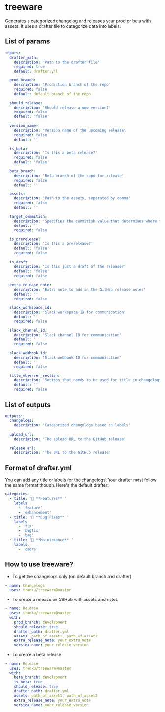 # treeware

Generates a categorized changelog and releases your prod or beta with assets. It uses a drafter file to categorize data into labels.

## List of params
```yaml
inputs:
  drafter_path: 
    description: 'Path to the drafter file'
    required: true
    default: drafter.yml

  prod_branch:
    description: 'Production branch of the repo'
    required: false
    default: default branch of the repo

  should_release:
    description: 'Should release a new version?'
    required: false
    default: 'false'
  
  version_name:
    description: 'Version name of the upcoming release'
    required: false
    default: ''

  is_beta:
    description: 'Is this a beta release?'
    required: false
    default: 'false'

  beta_branch:
    description: 'Beta branch of the repo for release'
    required: false
    default: ''

  assets:
    description: 'Path to the assets, separated by comma'
    required: false
    default: ''

  target_commitish:
    description: 'Specifies the commitish value that determines where the Git tag is created from. Can be any branch or commit SHA.'
    default: ''
    required: false

  is_prerelease:
    description: 'Is this a prerelease?'
    default: 'false'
    required: false
  
  is_draft:
    description: 'Is this just a draft of the release?'
    default: 'false'
    required: false
  
  extra_release_note:
    description: 'Extra note to add in the GitHub release notes'
    default: ''
    required: false

  slack_workspace_id:
    description: 'Slack workspace ID for communication'
    default: ''
    required: false

  slack_channel_id:
    description: 'Slack channel ID for communication'
    default: ''
    required: false

  slack_webhook_id:
    description: 'Slack webhook ID for communication'
    default: ''
    required: false

  title_observer_section:
    description: 'Section that needs to be used for title in changelogs, by default it uses PR title'
    default: ''
    required: false
```

## List of outputs
```yaml
outputs:
  changelogs:
    description: 'Categorized changelogs based on labels'
  
  upload_url:
    description: 'The upload URL to the GitHub release'

  release_url:
    description: 'The URL to the GitHub release' 
```

## Format of drafter.yml
You can add any title or labels for the changelogs. Your drafter must follow the same format though.
Here's the default drafter:
```yaml
categories:
  - title: '🚀 **Features** '
    labels:
      - 'feature'
      - 'enhancement'
  - title: '🐛 **Bug Fixes** '
    labels:
      - 'fix'
      - 'bugfix'
      - 'bug'
  - title: '🧰 **Maintenance** '
    labels:
      - 'chore'
```

## How to use treeware?
- To get the changelogs only (on default branch and drafter)
```yaml
- name: Changelogs
  uses: tronku/treeware@master
```

- To create a release on GitHub with assets and notes
```yaml
- name: Release
  uses: tronku/treeware@master
  with:
    prod_branch: development
    should_release: true
    drafter_path: drafter.yml
    assets: path_of_asset1, path_of_asset2
    extra_release_note: your_extra_note
    version_name: your_release_version
```

- To create a beta release
```yaml
- name: Release
  uses: tronku/treeware@master
  with:
    beta_branch: development
    is_beta: true
    should_release: true
    drafter_path: drafter.yml
    assets: path_of_asset1, path_of_asset2
    extra_release_note: your_extra_note
    version_name: your_release_version
```